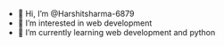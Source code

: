 - 👋 Hi, I’m @Harshitsharma-6879
- 👀 I’m interested in web development
- 🌱 I’m currently learning web development and python


